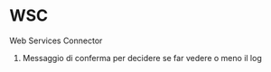 # WSC
Web Services Connector

1. Messaggio di conferma per decidere se far vedere o meno il log  
    
